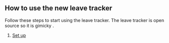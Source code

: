 ## How to use the new leave tracker

Follow these steps to start using the leave tracker. The leave tracker is open source so it is gimicky .
 1. [Set up](http://example.com/ "Title")

<!--stackedit_data:
eyJoaXN0b3J5IjpbMTgyNTE2MzA1Miw4NjkzMjMyNDZdfQ==
-->